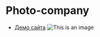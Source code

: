 # Photo-company
* [Демо сайта](https://stacewicz.github.io/Photo-company/)
![This is an image](https://ifota.ru/upload/iblock/4dd/predmetnaya_fotostudiya_na_sofiyskoy_0051.jpg)
